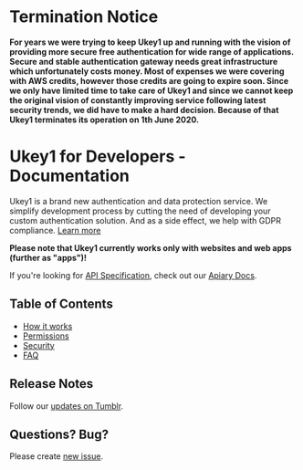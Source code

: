 # Termination Notice

**For years we were trying to keep Ukey1 up and running with the vision of providing more secure free authentication for wide range of applications. Secure and stable authentication gateway needs great infrastructure which unfortunately costs money. Most of expenses we were covering with AWS credits, however those credits are going to expire soon. Since we only have limited time to take care of Ukey1 and since we cannot keep the original vision of constantly improving service following latest security trends, we did have to make a hard decision. Because of that Ukey1 terminates its operation on 1th June 2020.**

# Ukey1 for Developers - Documentation

Ukey1 is a brand new authentication and data protection service. We simplify development process by cutting the need of developing your custom authentication solution. And as a side effect, we help with GDPR compliance. [Learn more](https://ukey.one)

**Please note that Ukey1 currently works only with websites and web apps (further as "apps")!**

If you're looking for [API Specification](https://ukey1.docs.apiary.io), check out our [Apiary Docs](https://ukey1.docs.apiary.io).

## Table of Contents

- [How it works](Docs/HowItWorks/README.md)
- [Permissions](Docs/Permissions/README.md)
- [Security](Docs/Security/README.md)
- [FAQ](Docs/FAQ/README.md)

## Release Notes

Follow our [updates on Tumblr](https://ukey1-release-notes.tumblr.com/).

## Questions? Bug?

Please create [new issue](https://github.com/asaritech/ukey1-docs/issues/new).
